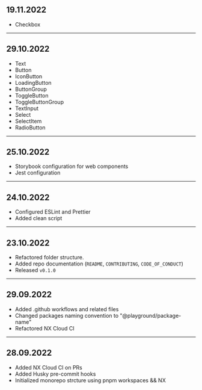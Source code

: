 ## 19.11.2022

- Checkbox

---

## 29.10.2022

- Text
- Button
- IconButton
- LoadingButton
- ButtonGroup
- ToggleButton
- ToggleButtonGroup
- TextInput
- Select
- SelectItem
- RadioButton

---

## 25.10.2022

- Storybook configuration for web components
- Jest configuration

---

## 24.10.2022

- Configured ESLint and Prettier
- Added clean script

---

## 23.10.2022

- Refactored folder structure.
- Added repo documentation (`README`, `CONTRIBUTING`, `CODE_OF_CONDUCT`)
- Released `v0.1.0`

---

## 29.09.2022

- Added .github workflows and related files
- Changed packages naming convention to "@playground/package-name"
- Refactored NX Cloud CI

---

## 28.09.2022

- Added NX Cloud CI on PRs
- Added Husky pre-commit hooks
- Initialized monorepo strcture using pnpm workspaces && NX
